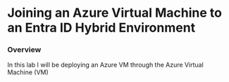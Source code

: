 # Joining an Azure Virtual Machine to an Entra ID Hybrid Environment

### Overview
In this lab I will be deploying an Azure VM through the Azure Virtual Machine (VM)
